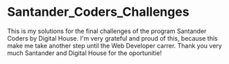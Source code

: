 # Santander_Coders_Challenges
This is my solutions for the final challenges of the program Santander Coders by Digital House.
I'm very grateful and proud of this, because this make me take another step until the Web Developer carrer.
Thank you very much Santander and Digital House for the oportunitie!
